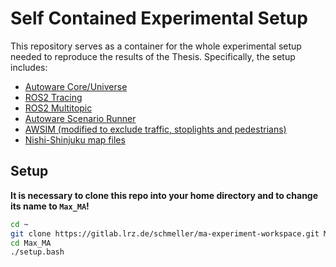 # Self Contained Experimental Setup

This repository serves as a container for the whole experimental setup needed to reproduce the results of the Thesis.
Specifically, the setup includes:
* [Autoware Core/Universe](https://github.com/autowarefoundation/autoware)
* [ROS2 Tracing](https://github.com/ros2/ros2_tracing)
* [ROS2 Multitopic](https://gitlab.lrz.de/schmeller/ros2multitopic)
* [Autoware Scenario Runner](https://gitlab.lrz.de/schmeller/ma-autoware-scenario-runner)
* [AWSIM (modified to exclude traffic, stoplights and pedestrians)](https://github.com/mojomex/AWSIM)
* [Nishi-Shinjuku map files](https://github.com/tier4/AWSIM/releases/download/v1.0.0/nishishinjuku_autoware_map.zip)

## Setup

**It is necessary to clone this repo into your home directory and to change its name to `Max_MA`!**
```bash
cd ~
git clone https://gitlab.lrz.de/schmeller/ma-experiment-workspace.git Max_MA
cd Max_MA
./setup.bash
```
